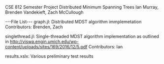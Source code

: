 CSE 812 Semester Project
Distributed Minimum Spanning Trees
Ian Murray, Brenden Vandekieft, Zach McCullough

---File List---
graph.jl: Distributed MDST algorithm immplemetation
Contributors: Brenden, Zach

singlethread.jl: Single-threaded MDST algorithm implementation as outlined in
http://viswa.engin.umich.edu/wp-content/uploads/sites/169/2016/12/5.pdf
Contributors: Ian

results.xslx: Various preliminary test results

